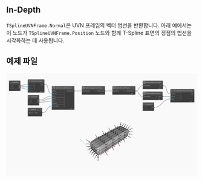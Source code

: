## In-Depth
`TSplineUVNFrame.Normal`은 UVN 프레임의 벡터 법선을 반환합니다.
아래 예에서는 이 노드가 `TSplineUVNFrame.Position` 노드와 함께 T-Spline 표면의 정점의 법선을 시각화하는 데 사용됩니다.

## 예제 파일

![Example](./Autodesk.DesignScript.Geometry.TSpline.TSplineUVNFrame.Normal_img.jpg)
